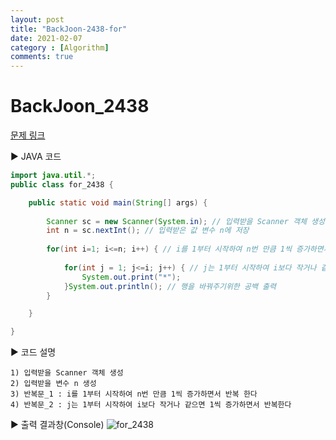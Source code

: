 ```yaml
---
layout: post
title: "BackJoon-2438-for"
date: 2021-02-07
category : [Algorithm]
comments: true
---
```


# BackJoon_2438

[문제 링크](https://www.acmicpc.net/problem/2438)

▶ JAVA 코드 

```java
import java.util.*;
public class for_2438 {

	public static void main(String[] args) {
		
		Scanner sc = new Scanner(System.in); // 입력받을 Scanner 객체 생성 
		int n = sc.nextInt(); // 입력받은 값 변수 n에 저장
		
		for(int i=1; i<=n; i++) { // i를 1부터 시작하여 n번 만큼 1씩 증가하면서 반복 한다
			
			for(int j = 1; j<=i; j++) { // j는 1부터 시작하여 i보다 작거나 같으면 1씩 증가하면서 반복한다
				System.out.print("*"); 
			}System.out.println(); // 행을 바꿔주기위한 공백 출력
		}

	}

}

```

▶ 코드 설명

    1) 입력받을 Scanner 객체 생성
    2) 입력받을 변수 n 생성
    3) 반복문_1 : i를 1부터 시작하여 n번 만큼 1씩 증가하면서 반복 한다
	4) 반복문_2 : j는 1부터 시작하여 i보다 작거나 같으면 1씩 증가하면서 반복한다


▶ 출력 결과창(Console)
![for_2438](https://user-images.githubusercontent.com/65608960/107147471-a4bdab00-6991-11eb-8103-eb26e2f348b2.JPG)
